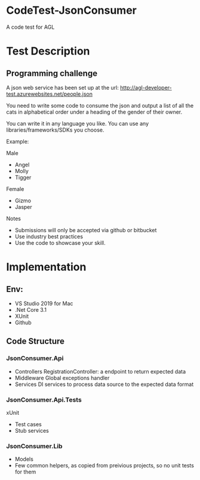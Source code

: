 # CodeTest-JsonConsumer

A code test for AGL

# Test Description

## Programming challenge

A json web service has been set up at the url: http://agl-developer-test.azurewebsites.net/people.json

You need to write some code to consume the json and output a list of all the cats in alphabetical order under a heading of the gender of their owner.

You can write it in any language you like. You can use any libraries/frameworks/SDKs you choose.

Example:

Male

- Angel
- Molly
- Tigger

Female

- Gizmo
- Jasper

Notes

- Submissions will only be accepted via github or bitbucket
- Use industry best practices
- Use the code to showcase your skill.

# Implementation

## Env:

- VS Studio 2019 for Mac
- .Net Core 3.1
- XUnit
- Github

## Code Structure

### JsonConsumer.Api
- Controllers
  RegistrationController: a endpoint to return expected data
- Middleware
  Global exceptions handler
- Services
 DI services to process data source to the expected data format

### JsonConsumer.Api.Tests
xUnit

- Test cases
- Stub services 

### JsonConsumer.Lib
- Models
- Few common helpers, as copied from preivious projects, so no unit tests for them